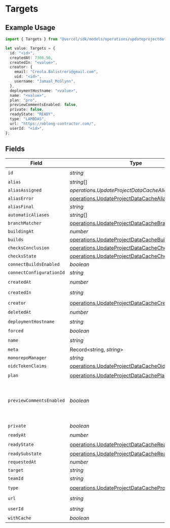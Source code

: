 # Targets

## Example Usage

```typescript
import { Targets } from "@vercel/sdk/models/operations/updateprojectdatacache.js";

let value: Targets = {
  id: "<id>",
  createdAt: 7308.56,
  createdIn: "<value>",
  creator: {
    email: "Creola.Balistreri@gmail.com",
    uid: "<id>",
    username: "Jamaal_McGlynn",
  },
  deploymentHostname: "<value>",
  name: "<value>",
  plan: "pro",
  previewCommentsEnabled: false,
  private: false,
  readyState: "READY",
  type: "LAMBDAS",
  url: "https://oblong-contractor.com/",
  userId: "<id>",
};
```

## Fields

| Field                                                                                                                  | Type                                                                                                                   | Required                                                                                                               | Description                                                                                                            | Example                                                                                                                |
| ---------------------------------------------------------------------------------------------------------------------- | ---------------------------------------------------------------------------------------------------------------------- | ---------------------------------------------------------------------------------------------------------------------- | ---------------------------------------------------------------------------------------------------------------------- | ---------------------------------------------------------------------------------------------------------------------- |
| `id`                                                                                                                   | *string*                                                                                                               | :heavy_check_mark:                                                                                                     | N/A                                                                                                                    |                                                                                                                        |
| `alias`                                                                                                                | *string*[]                                                                                                             | :heavy_minus_sign:                                                                                                     | N/A                                                                                                                    |                                                                                                                        |
| `aliasAssigned`                                                                                                        | *operations.UpdateProjectDataCacheAliasAssigned*                                                                       | :heavy_minus_sign:                                                                                                     | N/A                                                                                                                    |                                                                                                                        |
| `aliasError`                                                                                                           | [operations.UpdateProjectDataCacheAliasError](../../models/operations/updateprojectdatacachealiaserror.md)             | :heavy_minus_sign:                                                                                                     | N/A                                                                                                                    |                                                                                                                        |
| `aliasFinal`                                                                                                           | *string*                                                                                                               | :heavy_minus_sign:                                                                                                     | N/A                                                                                                                    |                                                                                                                        |
| `automaticAliases`                                                                                                     | *string*[]                                                                                                             | :heavy_minus_sign:                                                                                                     | N/A                                                                                                                    |                                                                                                                        |
| `branchMatcher`                                                                                                        | [operations.UpdateProjectDataCacheBranchMatcher](../../models/operations/updateprojectdatacachebranchmatcher.md)       | :heavy_minus_sign:                                                                                                     | N/A                                                                                                                    |                                                                                                                        |
| `buildingAt`                                                                                                           | *number*                                                                                                               | :heavy_minus_sign:                                                                                                     | N/A                                                                                                                    |                                                                                                                        |
| `builds`                                                                                                               | [operations.UpdateProjectDataCacheBuilds](../../models/operations/updateprojectdatacachebuilds.md)[]                   | :heavy_minus_sign:                                                                                                     | N/A                                                                                                                    |                                                                                                                        |
| `checksConclusion`                                                                                                     | [operations.UpdateProjectDataCacheChecksConclusion](../../models/operations/updateprojectdatacachechecksconclusion.md) | :heavy_minus_sign:                                                                                                     | N/A                                                                                                                    |                                                                                                                        |
| `checksState`                                                                                                          | [operations.UpdateProjectDataCacheChecksState](../../models/operations/updateprojectdatacachechecksstate.md)           | :heavy_minus_sign:                                                                                                     | N/A                                                                                                                    |                                                                                                                        |
| `connectBuildsEnabled`                                                                                                 | *boolean*                                                                                                              | :heavy_minus_sign:                                                                                                     | N/A                                                                                                                    |                                                                                                                        |
| `connectConfigurationId`                                                                                               | *string*                                                                                                               | :heavy_minus_sign:                                                                                                     | N/A                                                                                                                    |                                                                                                                        |
| `createdAt`                                                                                                            | *number*                                                                                                               | :heavy_check_mark:                                                                                                     | N/A                                                                                                                    |                                                                                                                        |
| `createdIn`                                                                                                            | *string*                                                                                                               | :heavy_check_mark:                                                                                                     | N/A                                                                                                                    |                                                                                                                        |
| `creator`                                                                                                              | [operations.UpdateProjectDataCacheCreator](../../models/operations/updateprojectdatacachecreator.md)                   | :heavy_check_mark:                                                                                                     | N/A                                                                                                                    |                                                                                                                        |
| `deletedAt`                                                                                                            | *number*                                                                                                               | :heavy_minus_sign:                                                                                                     | N/A                                                                                                                    |                                                                                                                        |
| `deploymentHostname`                                                                                                   | *string*                                                                                                               | :heavy_check_mark:                                                                                                     | N/A                                                                                                                    |                                                                                                                        |
| `forced`                                                                                                               | *boolean*                                                                                                              | :heavy_minus_sign:                                                                                                     | N/A                                                                                                                    |                                                                                                                        |
| `name`                                                                                                                 | *string*                                                                                                               | :heavy_check_mark:                                                                                                     | N/A                                                                                                                    |                                                                                                                        |
| `meta`                                                                                                                 | Record<string, *string*>                                                                                               | :heavy_minus_sign:                                                                                                     | N/A                                                                                                                    |                                                                                                                        |
| `monorepoManager`                                                                                                      | *string*                                                                                                               | :heavy_minus_sign:                                                                                                     | N/A                                                                                                                    |                                                                                                                        |
| `oidcTokenClaims`                                                                                                      | [operations.UpdateProjectDataCacheOidcTokenClaims](../../models/operations/updateprojectdatacacheoidctokenclaims.md)   | :heavy_minus_sign:                                                                                                     | N/A                                                                                                                    |                                                                                                                        |
| `plan`                                                                                                                 | [operations.UpdateProjectDataCachePlan](../../models/operations/updateprojectdatacacheplan.md)                         | :heavy_check_mark:                                                                                                     | N/A                                                                                                                    |                                                                                                                        |
| `previewCommentsEnabled`                                                                                               | *boolean*                                                                                                              | :heavy_minus_sign:                                                                                                     | Whether or not preview comments are enabled for the deployment                                                         | false                                                                                                                  |
| `private`                                                                                                              | *boolean*                                                                                                              | :heavy_check_mark:                                                                                                     | N/A                                                                                                                    |                                                                                                                        |
| `readyAt`                                                                                                              | *number*                                                                                                               | :heavy_minus_sign:                                                                                                     | N/A                                                                                                                    |                                                                                                                        |
| `readyState`                                                                                                           | [operations.UpdateProjectDataCacheReadyState](../../models/operations/updateprojectdatacachereadystate.md)             | :heavy_check_mark:                                                                                                     | N/A                                                                                                                    |                                                                                                                        |
| `readySubstate`                                                                                                        | [operations.UpdateProjectDataCacheReadySubstate](../../models/operations/updateprojectdatacachereadysubstate.md)       | :heavy_minus_sign:                                                                                                     | N/A                                                                                                                    |                                                                                                                        |
| `requestedAt`                                                                                                          | *number*                                                                                                               | :heavy_minus_sign:                                                                                                     | N/A                                                                                                                    |                                                                                                                        |
| `target`                                                                                                               | *string*                                                                                                               | :heavy_minus_sign:                                                                                                     | N/A                                                                                                                    |                                                                                                                        |
| `teamId`                                                                                                               | *string*                                                                                                               | :heavy_minus_sign:                                                                                                     | N/A                                                                                                                    |                                                                                                                        |
| `type`                                                                                                                 | [operations.UpdateProjectDataCacheProjectsType](../../models/operations/updateprojectdatacacheprojectstype.md)         | :heavy_check_mark:                                                                                                     | N/A                                                                                                                    |                                                                                                                        |
| `url`                                                                                                                  | *string*                                                                                                               | :heavy_check_mark:                                                                                                     | N/A                                                                                                                    |                                                                                                                        |
| `userId`                                                                                                               | *string*                                                                                                               | :heavy_check_mark:                                                                                                     | N/A                                                                                                                    |                                                                                                                        |
| `withCache`                                                                                                            | *boolean*                                                                                                              | :heavy_minus_sign:                                                                                                     | N/A                                                                                                                    |                                                                                                                        |